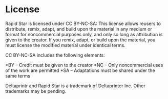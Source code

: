 #

# License

Rapid Star is licensed under CC BY-NC-SA: This license allows reusers to distribute, remix, adapt, and build upon the material in any medium or format for noncommercial purposes only, and only so long as attribution is given to the creator. If you remix, adapt, or build upon the material, you must license the modified material under identical terms. 

CC BY-NC-SA includes the following elements:

*BY  – Credit must be given to the creator
*NC  – Only noncommercial uses of the work are permitted
*SA  – Adaptations must be shared under the same terms

Deltaprintr and Rapid Star is a trademark of Deltaprinter Inc. Other trademarks may be pending.
